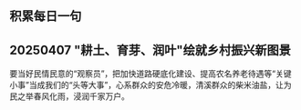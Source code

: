 ## 积累每日一句

## 20250407 "耕土、育芽、润叶"绘就乡村振兴新图景

要当好民情民意的“观察员”，把加快道路硬底化建设、提高农名养老待遇等“关键小事”当成我们的“头等大事”，心系群众的安危冷暖，清溪群众的柴米油盐，让为民之举春风化雨，浸润千家万户。
